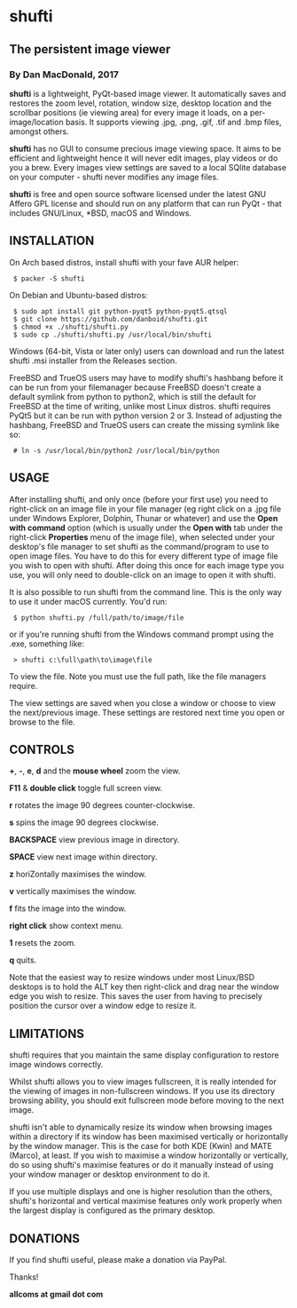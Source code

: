 # shufti

## The persistent image viewer

### By Dan MacDonald, 2017

**shufti** is a lightweight, PyQt-based image viewer. It automatically saves and restores the zoom level, rotation, window size, desktop location and the scrollbar positions (ie viewing area) for every image it loads, on a per-image/location basis. It supports viewing .jpg, .png, .gif, .tif and .bmp files, amongst others.

**shufti** has no GUI to consume precious image viewing space. It aims to be efficient and lightweight hence it will never edit images, play videos or do you a brew. Every images view settings are saved to a local SQlite database on your computer - shufti never modifies any image files.

**shufti** is free and open source software licensed under the latest GNU Affero GPL license and should run on any platform that can run PyQt - that includes GNU/Linux, *BSD, macOS and Windows.

## INSTALLATION

On Arch based distros, install shufti with your fave AUR helper:

```
 $ packer -S shufti
```

On Debian and Ubuntu-based distros:

```
 $ sudo apt install git python-pyqt5 python-pyqt5.qtsql
 $ git clone https://github.com/danboid/shufti.git
 $ chmod +x ./shufti/shufti.py
 $ sudo cp ./shufti/shufti.py /usr/local/bin/shufti
```

Windows (64-bit, Vista or later only) users can download and run the latest shufti .msi installer from the Releases section.

FreeBSD and TrueOS users may have to modify shufti's hashbang before it can be run from your filemanager because FreeBSD doesn't create a default symlink from python to python2, which is still the default for FreeBSD at the time of writing, unlike most Linux distros. shufti requires PyQt5 but it can be run with python version 2 or 3. Instead of adjusting the hashbang, FreeBSD and TrueOS users can create the missing symlink like so:

```
 # ln -s /usr/local/bin/python2 /usr/local/bin/python
```

## USAGE

After installing shufti, and only once (before your first use) you need to right-click on an image file in your file manager (eg right click on a .jpg file under Windows Explorer, Dolphin, Thunar or whatever) and use the **Open with command** option (which is usually under the **Open with** tab under the right-click **Properties** menu of the image file), when selected under your desktop's file manager to set shufti as the command/program to use to open image files. You have to do this for every different type of image file you wish to open with shufti. After doing this once for each image type you use, you will only need to double-click on an image to open it with shufti.

It is also possible to run shufti from the command line. This is the only way to use it under macOS currently. You'd run:

```
 $ python shufti.py /full/path/to/image/file
```

or if you're running shufti from the Windows command prompt using the .exe, something like:

```
 > shufti c:\full\path\to\image\file
```

To view the file. Note you must use the full path, like the file managers require.

The view settings are saved when you close a window or choose to view the next/previous image. These settings are restored next time you open or browse to the file.



## CONTROLS

**+**, **-**, **e**, **d** and the **mouse wheel** zoom the view.

**F11** & **double click** toggle full screen view.

**r** rotates the image 90 degrees counter-clockwise.

**s** spins the image 90 degrees clockwise.

**BACKSPACE** view previous image in directory.

**SPACE** view next image within directory.

**z** horiZontally maximises the window.

**v** vertically maximises the window.

**f** fits the image into the window.

**right click** show context menu.

**1** resets the zoom.

**q** quits.

Note that the easiest way to resize windows under most Linux/BSD desktops is to hold the ALT key then right-click and drag near the window edge you wish to resize. This saves the user from having to precisely position the cursor over a window edge to resize it.

## LIMITATIONS

shufti requires that you maintain the same display configuration to restore image windows correctly.

Whilst shufti allows you to view images fullscreen, it is really intended for the viewing of images in non-fullscreen windows. If you use its directory browsing ability, you should exit fullscreen mode before moving to the next image.

shufti isn't able to dynamically resize its window when browsing images within a directory if its window has been maximised vertically or horizontally by the window manager. This is the case for both KDE (Kwin) and MATE (Marco), at least. If you wish to maximise a window horizontally or vertically, do so using shufti's maximise features or do it manually instead of using your window manager or desktop environment to do it.

If you use multiple displays and one is higher resolution than the others, shufti's horizontal and vertical maximise features only work properly when the largest display is configured as the primary desktop.

## DONATIONS

If you find shufti useful, please make a donation via PayPal. 

Thanks!

**allcoms at gmail dot com**
